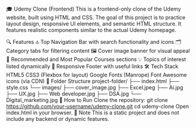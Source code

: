 🎓 Udemy Clone (Frontend)
This is a frontend-only clone of the Udemy website, built using HTML and CSS. The goal of this project is to practice layout design, responsive UI elements, and semantic HTML structure. It features realistic components similar to the actual Udemy homepage.

🔍 Features
🔝 Top Navigation Bar with search functionality and icons
🗂️ Category tabs for filtering content
🖼️ Cover image banner for visual appeal
🎯 Recommended and Most Popular Courses sections
💡 Topics of interest listed dynamically
🦶 Responsive Footer with useful links
🛠️ Tech Stack
HTML5
CSS3 (Flexbox for layout)
Google Fonts (Manrope)
Font Awesome icons (via CDN)
📁 Folder Structure
project-folder/
├── index.html
├── style.css
└── images/
    ├── cover_image.jpg
    ├── Excel.jpeg
    ├── Ai.jpg
    ├── UX.jpg
    ├── Web developer.jpg
    ├── DSA.jpg
    └── Digital_marketing.jpg
🚀 How to Run
Clone the repository:
git clone https://github.com/your-username/udemy-clone.git
cd udemy-clone
Open index.html in your browser.
📌 Note
This is a static project and does not include any backend or dynamic features.
